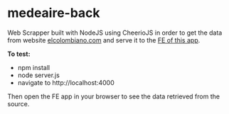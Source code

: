 # medeaire-back
Web Scrapper built with NodeJS using CheerioJS in order to get the data from website [elcolombiano.com](https://www.elcolombiano.com/contaminacion-en-medellin/index.html) and serve it to the [FE of this app](https://github.com/duverj/medeaire).

**To test:**
- npm install
- node server.js
- navigate to http://localhost:4000

Then open the FE app in your browser to see the data retrieved from the source.

